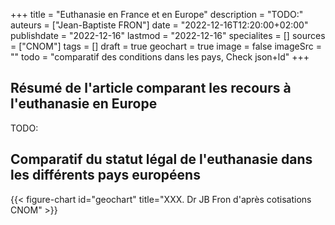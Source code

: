 +++
title = "Euthanasie en France et en Europe"
description = "TODO:"
auteurs = ["Jean-Baptiste FRON"]
date = "2022-12-16T12:20:00+02:00"
publishdate = "2022-12-16"
lastmod = "2022-12-16"
specialites = []
sources = ["CNOM"]
tags = []
draft = true
geochart = true
image = false
imageSrc = ""
todo = "comparatif des conditions dans les pays, Check json+ld"
+++

## Résumé de l'article comparant les recours à l'euthanasie en Europe

TODO:

## Comparatif du statut légal de l'euthanasie dans les différents pays européens

{{< figure-chart id="geochart" title="XXX. Dr JB Fron d'après cotisations CNOM" >}}

<script>
function drawRegionsMap() {
  var geoData = google.visualization.arrayToDataTable([
    ['Country', 'Réglementation'],
    ['Austria', 1],
    ['Belgium', 2],
    ['Croatia', 0],
    ['Czech Republic', 0],
    ['Denmark', 0],
    ['Finland', 0],
    ['France', 0],
    ['Germany', 0],
    ['Greece', 0],
    ['Ireland', 0],
    ['Italy', 0],
    ['Luxembourg', 3],
    ['Netherlands', 3],
    ['Norway', 0],
    ['Portugal', 1],
    ['Slovenia', 0],
    ['Spain', 3],
    ['Sweden', 0],
    ['Switzerland', 1],
    ['GB', 0],
  ])
  var geoOptions = {
  colorAxis: {minValue: 0,  colors: ['#ECEDFE', '#4150f5']},
  datalessRegionColor: '#fff',
  legend: {textStyle: {fontName: 'Roboto, sans-serif' }},
  region: '150',
  tooltip: {showColorCode: true}
  }
  var chart = new google.visualization.GeoChart(document.getElementById('geochart'))
  chart.draw(geoData, geoOptions)
}
</script>
